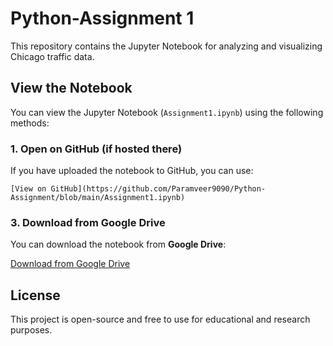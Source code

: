 # Python-Assignment 1

This repository contains the Jupyter Notebook for analyzing and visualizing Chicago traffic data.

## View the Notebook

You can view the Jupyter Notebook (`Assignment1.ipynb`) using the following methods:

### 1. Open on GitHub (if hosted there)
If you have uploaded the notebook to GitHub, you can use:

```
[View on GitHub](https://github.com/Paramveer9090/Python-Assignment/blob/main/Assignment1.ipynb)
```



### 3. Download from Google Drive
You can download the notebook from **Google Drive**:

[Download from Google Drive](https://drive.google.com/your-drive-link)



## License
This project is open-source and free to use for educational and research purposes.
